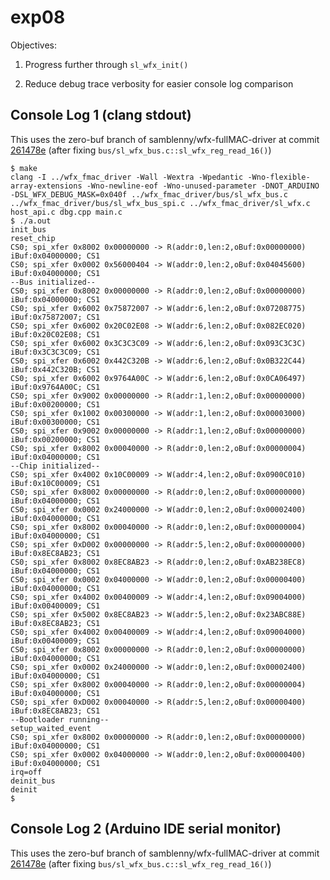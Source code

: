 # exp08

Objectives:

1. Progress further through `sl_wfx_init()`

2. Reduce debug trace verbosity for easier console log comparison


## Console Log 1 (clang stdout)

This uses the zero-buf branch of samblenny/wfx-fullMAC-driver at commit
[261478e](https://github.com/samblenny/wfx-fullMAC-driver/commit/261478edcfc367612d9cac2157ba2724cb818bd9)
(after fixing `bus/sl_wfx_bus.c::sl_wfx_reg_read_16()`)

```
$ make
clang -I ../wfx_fmac_driver -Wall -Wextra -Wpedantic -Wno-flexible-array-extensions -Wno-newline-eof -Wno-unused-parameter -DNOT_ARDUINO -DSL_WFX_DEBUG_MASK=0x040f ../wfx_fmac_driver/bus/sl_wfx_bus.c ../wfx_fmac_driver/bus/sl_wfx_bus_spi.c ../wfx_fmac_driver/sl_wfx.c host_api.c dbg.cpp main.c
$ ./a.out
init_bus
reset_chip
CS0; spi_xfer 0x8002 0x00000000 -> R(addr:0,len:2,oBuf:0x00000000) iBuf:0x04000000; CS1
CS0; spi_xfer 0x0002 0x56000404 -> W(addr:0,len:2,oBuf:0x04045600) iBuf:0x04000000; CS1
--Bus initialized--
CS0; spi_xfer 0x8002 0x00000000 -> R(addr:0,len:2,oBuf:0x00000000) iBuf:0x04000000; CS1
CS0; spi_xfer 0x6002 0x75872007 -> W(addr:6,len:2,oBuf:0x07208775) iBuf:0x75872007; CS1
CS0; spi_xfer 0x6002 0x20C02E08 -> W(addr:6,len:2,oBuf:0x082EC020) iBuf:0x20C02E08; CS1
CS0; spi_xfer 0x6002 0x3C3C3C09 -> W(addr:6,len:2,oBuf:0x093C3C3C) iBuf:0x3C3C3C09; CS1
CS0; spi_xfer 0x6002 0x442C320B -> W(addr:6,len:2,oBuf:0x0B322C44) iBuf:0x442C320B; CS1
CS0; spi_xfer 0x6002 0x9764A00C -> W(addr:6,len:2,oBuf:0x0CA06497) iBuf:0x9764A00C; CS1
CS0; spi_xfer 0x9002 0x00000000 -> R(addr:1,len:2,oBuf:0x00000000) iBuf:0x00200000; CS1
CS0; spi_xfer 0x1002 0x00300000 -> W(addr:1,len:2,oBuf:0x00003000) iBuf:0x00300000; CS1
CS0; spi_xfer 0x9002 0x00000000 -> R(addr:1,len:2,oBuf:0x00000000) iBuf:0x00200000; CS1
CS0; spi_xfer 0x8002 0x00040000 -> R(addr:0,len:2,oBuf:0x00000004) iBuf:0x04000000; CS1
--Chip initialized--
CS0; spi_xfer 0x4002 0x10C00009 -> W(addr:4,len:2,oBuf:0x0900C010) iBuf:0x10C00009; CS1
CS0; spi_xfer 0x8002 0x00000000 -> R(addr:0,len:2,oBuf:0x00000000) iBuf:0x04000000; CS1
CS0; spi_xfer 0x0002 0x24000000 -> W(addr:0,len:2,oBuf:0x00002400) iBuf:0x04000000; CS1
CS0; spi_xfer 0x8002 0x00040000 -> R(addr:0,len:2,oBuf:0x00000004) iBuf:0x04000000; CS1
CS0; spi_xfer 0xD002 0x00000000 -> R(addr:5,len:2,oBuf:0x00000000) iBuf:0x8EC8AB23; CS1
CS0; spi_xfer 0x8002 0x8EC8AB23 -> R(addr:0,len:2,oBuf:0xAB238EC8) iBuf:0x04000000; CS1
CS0; spi_xfer 0x0002 0x04000000 -> W(addr:0,len:2,oBuf:0x00000400) iBuf:0x04000000; CS1
CS0; spi_xfer 0x4002 0x00400009 -> W(addr:4,len:2,oBuf:0x09004000) iBuf:0x00400009; CS1
CS0; spi_xfer 0x5002 0x8EC8AB23 -> W(addr:5,len:2,oBuf:0x23ABC88E) iBuf:0x8EC8AB23; CS1
CS0; spi_xfer 0x4002 0x00400009 -> W(addr:4,len:2,oBuf:0x09004000) iBuf:0x00400009; CS1
CS0; spi_xfer 0x8002 0x00000000 -> R(addr:0,len:2,oBuf:0x00000000) iBuf:0x04000000; CS1
CS0; spi_xfer 0x0002 0x24000000 -> W(addr:0,len:2,oBuf:0x00002400) iBuf:0x04000000; CS1
CS0; spi_xfer 0x8002 0x00040000 -> R(addr:0,len:2,oBuf:0x00000004) iBuf:0x04000000; CS1
CS0; spi_xfer 0xD002 0x00040000 -> R(addr:5,len:2,oBuf:0x00000400) iBuf:0x8EC8AB23; CS1
--Bootloader running--
setup_waited_event
CS0; spi_xfer 0x8002 0x00000000 -> R(addr:0,len:2,oBuf:0x00000000) iBuf:0x04000000; CS1
CS0; spi_xfer 0x0002 0x04000000 -> W(addr:0,len:2,oBuf:0x00000400) iBuf:0x04000000; CS1
irq=off
deinit_bus
deinit
$
```


## Console Log 2 (Arduino IDE serial monitor)

This uses the zero-buf branch of samblenny/wfx-fullMAC-driver at commit
[261478e](https://github.com/samblenny/wfx-fullMAC-driver/commit/261478edcfc367612d9cac2157ba2724cb818bd9)
(after fixing `bus/sl_wfx_bus.c::sl_wfx_reg_read_16()`)

```
```
